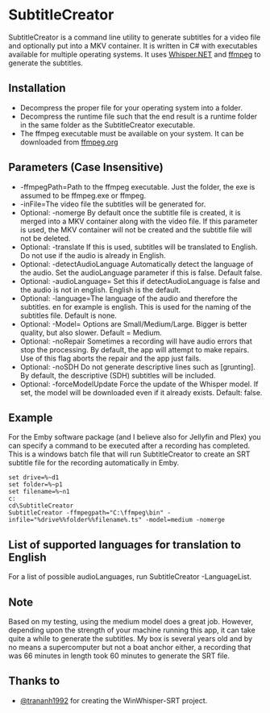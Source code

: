 # SubtitleCreator
SubtitleCreator is a command line utility to generate subtitles for a video file and optionally put into a MKV container. It is written in C# with executables available for multiple operating systems.
It uses [Whisper.NET](https://github.com/sandrohanea/whisper.net) and [ffmpeg](https://ffmpeg.org) to generate the subtitles.

## Installation
- Decompress the proper file for your operating system into a folder. 
- Decompress the runtime file such that the end result is a runtime folder in the same folder as the SubtitleCreator executable.
- The ffmpeg executable must be available on your system.  It can be downloaded from [ffmpeg.org](https://ffmpeg.org/download.html)

## Parameters (Case Insensitive)
- -ffmpegPath=Path to the ffmpeg executable.  Just the folder, the exe is assumed to be ffmpeg.exe or ffmpeg.
- -inFile=The video file the subtitles will be generated for.
- Optional: -nomerge  By default once the subtitle file is created, it is merged into a MKV container along with the video file. If this parameter is used, the MKV container will not be created and the subtitle file will not be deleted.
- Optional: -translate  If this is used, subtitles will be translated to English.  Do not use if the audio is already in English.
- Optional: -detectAudioLanguage Automatically detect the language of the audio. Set the audioLanguage parameter if this is false. Default false.
- Optional: -audioLanguage=<language>  Set this if detectAudioLanguage is false and the audio is not in english. English is the default.
- Optional: -language=The language of the audio and therefore the subtitles. en for example is english. This is used for the naming of the subtitles file. Default is none.
- Optional: -Model=<Language Model>  Options are Small/Medium/Large.  Bigger is better quality, but also slower. Default = Medium.
- Optional: -noRepair  Sometimes a recording will have audio errors that stop the processing.  By default, the app will attempt to make repairs.  Use of this flag aborts the repair and the app just fails.
- Optional: -noSDH Do not generate descriptive lines such as [grunting]. By default, the descriptive (SDH) subtitles will be included.
- Optional: -forceModelUpdate  Force the update of the Whisper model. If set, the model will be downloaded even if it already exists. Default: false.
  
## Example
For the Emby software package (and I believe also for Jellyfin and Plex) you can specify a command to be executed after a recording has completed.  
This is a windows batch file that will run SubtitleCreator to create an SRT subtitle file for the recording automatically in Emby.

```
set drive=%~d1
set folder=%~p1
set filename=%~n1
c:
cd\SubtitleCreator
SubtitleCreator -ffmpegpath="C:\ffmpeg\bin" -infile="%drive%%folder%%filename%.ts" -model=medium -nomerge
```

## List of supported languages for translation to English
For a list of possible audioLanguages, run SubtitleCreator -LanguageList.

## Note
Based on my testing, using the medium model does a great job.  However, depending upon the strength of your machine running this app, it can take quite a while to generate the subtitles.  My box is several years old and by no means a supercomputer but not a boat anchor either, a recording that was 66 minutes in length took 60 minutes to generate the SRT file.  

## Thanks to
- [@trananh1992](https://github.com/trananh1992/WinWhisper-SRT) for creating the WinWhisper-SRT project.
